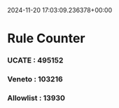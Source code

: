 2024-11-20 17:03:09.236378+00:00
# Rule Counter 
 ### UCATE : 495152

 ### Veneto : 103216

 ### Allowlist : 13930